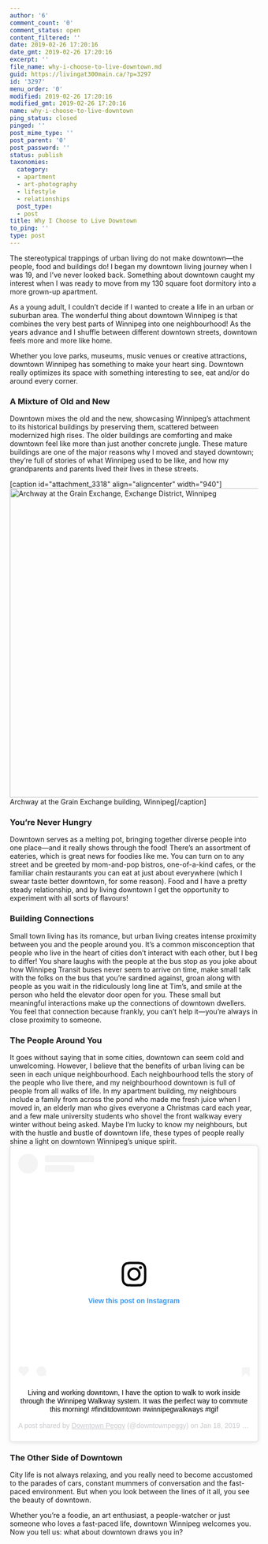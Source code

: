 ```yaml
---
author: '6'
comment_count: '0'
comment_status: open
content_filtered: ''
date: 2019-02-26 17:20:16
date_gmt: 2019-02-26 17:20:16
excerpt: ''
file_name: why-i-choose-to-live-downtown.md
guid: https://livingat300main.ca/?p=3297
id: '3297'
menu_order: '0'
modified: 2019-02-26 17:20:16
modified_gmt: 2019-02-26 17:20:16
name: why-i-choose-to-live-downtown
ping_status: closed
pinged: ''
post_mime_type: ''
post_parent: '0'
post_password: ''
status: publish
taxonomies:
  category:
  - apartment
  - art-photography
  - lifestyle
  - relationships
  post_type:
  - post
title: Why I Choose to Live Downtown
to_ping: ''
type: post
---
```

The stereotypical trappings of urban living do not make downtown—the people, food and buildings do! I began my downtown living journey when I was 19, and I’ve never looked back. Something about downtown caught my interest when I was ready to move from my 130 square foot dormitory into a more grown-up apartment.

As a young adult, I couldn’t decide if I wanted to create a life in an urban or suburban area. The wonderful thing about downtown Winnipeg is that combines the very best parts of Winnipeg into one neighbourhood! As the years advance and I shuffle between different downtown streets, downtown feels more and more like home.

Whether you love parks, museums, music venues or creative attractions, downtown Winnipeg has something to make your heart sing. Downtown really optimizes its space with something interesting to see, eat and/or do around every corner.
<h3>A Mixture of Old and New</h3>
Downtown mixes the old and the new, showcasing Winnipeg’s attachment to its historical buildings by preserving them, scattered between modernized high rises. The older buildings are comforting and make downtown feel like more than just another concrete jungle. These mature buildings are one of the major reasons why I moved and stayed downtown; they’re full of stories of what Winnipeg used to be like, and how my grandparents and parents lived their lives in these streets.

[caption id="attachment_3318" align="aligncenter" width="940"]<img class="size-large wp-image-3318" src="https://livingat300main.ca/wp-content/uploads/2019/02/archway-1024x683.png" alt="Archway at the Grain Exchange, Exchange District, Winnipeg" width="940" height="627" /> Archway at the Grain Exchange building, Winnipeg[/caption]
<h3>You’re Never Hungry</h3>
Downtown serves as a melting pot, bringing together diverse people into one place—and it really shows through the food! There’s an assortment of eateries, which is great news for foodies like me. You can turn on to any street and be greeted by mom-and-pop bistros, one-of-a-kind cafes, or the familiar chain restaurants you can eat at just about everywhere (which I swear taste better downtown, for some reason). Food and I have a pretty steady relationship, and by living downtown I get the opportunity to experiment with all sorts of flavours!
<h3>Building Connections</h3>
Small town living has its romance, but urban living creates intense proximity between you and the people around you. It’s a common misconception that people who live in the heart of cities don’t interact with each other, but I beg to differ! You share laughs with the people at the bus stop as you joke about how Winnipeg Transit buses never seem to arrive on time, make small talk with the folks on the bus that you’re sardined against, groan along with people as you wait in the ridiculously long line at Tim’s, and smile at the person who held the elevator door open for you. These small but meaningful interactions make up the connections of downtown dwellers. You feel that connection because frankly, you can’t help it—you’re always in close proximity to someone.
<h3>The People Around You</h3>
It goes without saying that in some cities, downtown can seem cold and unwelcoming. However, I believe that the benefits of urban living can be seen in each unique neighbourhood. Each neighbourhood tells the story of the people who live there, and my neighbourhood downtown is full of people from all walks of life. In my apartment building, my neighbours include a family from across the pond who made me fresh juice when I moved in, an elderly man who gives everyone a Christmas card each year, and a few male university students who shovel the front walkway every winter without being asked. Maybe I’m lucky to know my neighbours, but with the hustle and bustle of downtown life, these types of people really shine a light on downtown Winnipeg’s unique spirit.

<center><blockquote class="instagram-media" data-instgrm-captioned data-instgrm-permalink="https://www.instagram.com/p/Bsx_u52AA8z/?utm_source=ig_embed&amp;utm_medium=loading" data-instgrm-version="12" style=" background:#FFF; border:0; border-radius:3px; box-shadow:0 0 1px 0 rgba(0,0,0,0.5),0 1px 10px 0 rgba(0,0,0,0.15); margin: 1px; max-width:540px; min-width:326px; padding:0; width:99.375%; width:-webkit-calc(100% - 2px); width:calc(100% - 2px);"><div style="padding:16px;"> <a href="https://www.instagram.com/p/Bsx_u52AA8z/?utm_source=ig_embed&amp;utm_medium=loading" style=" background:#FFFFFF; line-height:0; padding:0 0; text-align:center; text-decoration:none; width:100%;" target="_blank" rel="noopener"> <div style=" display: flex; flex-direction: row; align-items: center;"> <div style="background-color: #F4F4F4; border-radius: 50%; flex-grow: 0; height: 40px; margin-right: 14px; width: 40px;"></div> <div style="display: flex; flex-direction: column; flex-grow: 1; justify-content: center;"> <div style=" background-color: #F4F4F4; border-radius: 4px; flex-grow: 0; height: 14px; margin-bottom: 6px; width: 100px;"></div> <div style=" background-color: #F4F4F4; border-radius: 4px; flex-grow: 0; height: 14px; width: 60px;"></div></div></div><div style="padding: 19% 0;"></div><div style="display:block; height:50px; margin:0 auto 12px; width:50px;"><svg width="50px" height="50px" viewBox="0 0 60 60" version="1.1" xmlns="https://www.w3.org/2000/svg" xmlns:xlink="https://www.w3.org/1999/xlink"><g stroke="none" stroke-width="1" fill="none" fill-rule="evenodd"><g transform="translate(-511.000000, -20.000000)" fill="#000000"><g><path d="M556.869,30.41 C554.814,30.41 553.148,32.076 553.148,34.131 C553.148,36.186 554.814,37.852 556.869,37.852 C558.924,37.852 560.59,36.186 560.59,34.131 C560.59,32.076 558.924,30.41 556.869,30.41 M541,60.657 C535.114,60.657 530.342,55.887 530.342,50 C530.342,44.114 535.114,39.342 541,39.342 C546.887,39.342 551.658,44.114 551.658,50 C551.658,55.887 546.887,60.657 541,60.657 M541,33.886 C532.1,33.886 524.886,41.1 524.886,50 C524.886,58.899 532.1,66.113 541,66.113 C549.9,66.113 557.115,58.899 557.115,50 C557.115,41.1 549.9,33.886 541,33.886 M565.378,62.101 C565.244,65.022 564.756,66.606 564.346,67.663 C563.803,69.06 563.154,70.057 562.106,71.106 C561.058,72.155 560.06,72.803 558.662,73.347 C557.607,73.757 556.021,74.244 553.102,74.378 C549.944,74.521 548.997,74.552 541,74.552 C533.003,74.552 532.056,74.521 528.898,74.378 C525.979,74.244 524.393,73.757 523.338,73.347 C521.94,72.803 520.942,72.155 519.894,71.106 C518.846,70.057 518.197,69.06 517.654,67.663 C517.244,66.606 516.755,65.022 516.623,62.101 C516.479,58.943 516.448,57.996 516.448,50 C516.448,42.003 516.479,41.056 516.623,37.899 C516.755,34.978 517.244,33.391 517.654,32.338 C518.197,30.938 518.846,29.942 519.894,28.894 C520.942,27.846 521.94,27.196 523.338,26.654 C524.393,26.244 525.979,25.756 528.898,25.623 C532.057,25.479 533.004,25.448 541,25.448 C548.997,25.448 549.943,25.479 553.102,25.623 C556.021,25.756 557.607,26.244 558.662,26.654 C560.06,27.196 561.058,27.846 562.106,28.894 C563.154,29.942 563.803,30.938 564.346,32.338 C564.756,33.391 565.244,34.978 565.378,37.899 C565.522,41.056 565.552,42.003 565.552,50 C565.552,57.996 565.522,58.943 565.378,62.101 M570.82,37.631 C570.674,34.438 570.167,32.258 569.425,30.349 C568.659,28.377 567.633,26.702 565.965,25.035 C564.297,23.368 562.623,22.342 560.652,21.575 C558.743,20.834 556.562,20.326 553.369,20.18 C550.169,20.033 549.148,20 541,20 C532.853,20 531.831,20.033 528.631,20.18 C525.438,20.326 523.257,20.834 521.349,21.575 C519.376,22.342 517.703,23.368 516.035,25.035 C514.368,26.702 513.342,28.377 512.574,30.349 C511.834,32.258 511.326,34.438 511.181,37.631 C511.035,40.831 511,41.851 511,50 C511,58.147 511.035,59.17 511.181,62.369 C511.326,65.562 511.834,67.743 512.574,69.651 C513.342,71.625 514.368,73.296 516.035,74.965 C517.703,76.634 519.376,77.658 521.349,78.425 C523.257,79.167 525.438,79.673 528.631,79.82 C531.831,79.965 532.853,80.001 541,80.001 C549.148,80.001 550.169,79.965 553.369,79.82 C556.562,79.673 558.743,79.167 560.652,78.425 C562.623,77.658 564.297,76.634 565.965,74.965 C567.633,73.296 568.659,71.625 569.425,69.651 C570.167,67.743 570.674,65.562 570.82,62.369 C570.966,59.17 571,58.147 571,50 C571,41.851 570.966,40.831 570.82,37.631"></path></g></g></g></svg></div><div style="padding-top: 8px;"> <div style=" color:#3897f0; font-family:Arial,sans-serif; font-size:14px; font-style:normal; font-weight:550; line-height:18px;"> View this post on Instagram</div></div><div style="padding: 12.5% 0;"></div> <div style="display: flex; flex-direction: row; margin-bottom: 14px; align-items: center;"><div> <div style="background-color: #F4F4F4; border-radius: 50%; height: 12.5px; width: 12.5px; transform: translateX(0px) translateY(7px);"></div> <div style="background-color: #F4F4F4; height: 12.5px; transform: rotate(-45deg) translateX(3px) translateY(1px); width: 12.5px; flex-grow: 0; margin-right: 14px; margin-left: 2px;"></div> <div style="background-color: #F4F4F4; border-radius: 50%; height: 12.5px; width: 12.5px; transform: translateX(9px) translateY(-18px);"></div></div><div style="margin-left: 8px;"> <div style=" background-color: #F4F4F4; border-radius: 50%; flex-grow: 0; height: 20px; width: 20px;"></div> <div style=" width: 0; height: 0; border-top: 2px solid transparent; border-left: 6px solid #f4f4f4; border-bottom: 2px solid transparent; transform: translateX(16px) translateY(-4px) rotate(30deg)"></div></div><div style="margin-left: auto;"> <div style=" width: 0px; border-top: 8px solid #F4F4F4; border-right: 8px solid transparent; transform: translateY(16px);"></div> <div style=" background-color: #F4F4F4; flex-grow: 0; height: 12px; width: 16px; transform: translateY(-4px);"></div> <div style=" width: 0; height: 0; border-top: 8px solid #F4F4F4; border-left: 8px solid transparent; transform: translateY(-4px) translateX(8px);"></div></div></div></a> <p style=" margin:8px 0 0 0; padding:0 4px;"> <a href="https://www.instagram.com/p/Bsx_u52AA8z/?utm_source=ig_embed&amp;utm_medium=loading" style=" color:#000; font-family:Arial,sans-serif; font-size:14px; font-style:normal; font-weight:normal; line-height:17px; text-decoration:none; word-wrap:break-word;" target="_blank" rel="noopener">Living and working downtown, I have the option to walk to work inside through the Winnipeg Walkway system. It was the perfect way to commute this morning! #finditdowntown #winnipegwalkways #tgif</a></p> <p style=" color:#c9c8cd; font-family:Arial,sans-serif; font-size:14px; line-height:17px; margin-bottom:0; margin-top:8px; overflow:hidden; padding:8px 0 7px; text-align:center; text-overflow:ellipsis; white-space:nowrap;">A post shared by <a href="https://www.instagram.com/downtownpeggy/?utm_source=ig_embed&amp;utm_medium=loading" style=" color:#c9c8cd; font-family:Arial,sans-serif; font-size:14px; font-style:normal; font-weight:normal; line-height:17px;" target="_blank" rel="noopener"> Downtown Peggy</a> (@downtownpeggy) on <time style=" font-family:Arial,sans-serif; font-size:14px; line-height:17px;" datetime="2019-01-18T15:37:17+00:00">Jan 18, 2019 at 7:37am PST</time></p></div></blockquote></center> <script async src="//www.instagram.com/embed.js"></script>

<h3>The Other Side of Downtown</h3>
City life is not always relaxing, and you really need to become accustomed to the parades of cars, constant mummers of conversation and the fast-paced environment. But when you look between the lines of it all, you see the beauty of downtown.

Whether you’re a foodie, an art enthusiast, a people-watcher or just someone who loves a fast-paced life, downtown Winnipeg welcomes you. Now you tell us: what about downtown draws you in?